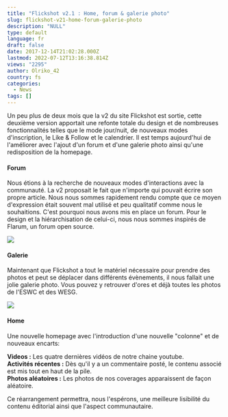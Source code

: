 ```yaml
---
title: "Flickshot v2.1 : Home, forum & galerie photo"
slug: flickshot-v21-home-forum-galerie-photo
description: "NULL"
type: default
language: fr
draft: false
date: 2017-12-14T21:02:28.000Z
lastmod: 2022-07-12T13:16:38.814Z
views: "2295"
author: Olriko_42
country: fs
categories:
  - News
tags: []
---
```

Un peu plus de deux mois que la v2 du site Flickshot est sortie, cette deuxième version apportait une refonte totale du design et de nombreuses fonctionnalités telles que le mode jour/nuit, de nouveaux modes d'inscription, le Like & Follow et le calendrier. Il est temps aujourd'hui de l'améliorer avec l'ajout d'un forum et d'une galerie photo ainsi qu'une redisposition de la homepage.

#### Forum

Nous étions à la recherche de nouveaux modes d'interactions avec la communauté. La v2 proposait le fait que n'importe qui pouvait écrire son propre article. Nous nous sommes rapidement rendu compte que ce moyen d'expression était souvent mal utilisé et peu qualitatif comme nous le souhaitions. C'est pourquoi nous avons mis en place un forum. Pour le design et la hiérarchisation de celui-ci, nous nous sommes inspirés de Flarum, un forum open source.

![](/images/articles/5a3265625282e/images/Ih6ldTRJA2XpV8MFbTEd06ZEBbYsU2zoAPPXGRGi.png)

#### Galerie

Maintenant que Flickshot a tout le matériel nécessaire pour prendre des photos et peut se déplacer dans différents évènements, il nous fallait une jolie galerie photo. Vous pouvez y retrouver d'ores et déjà toutes les photos de l'ESWC et des WESG.

![](/images/articles/5a3265625282e/images/SuVtMafvEq3aWAV9waKbnDFOovQzDI0rABaZc2sp.png)

#### **Home**

Une nouvelle homepage avec l'introduction d'une nouvelle "colonne" et de nouveaux encarts:

**Videos :** Les quatre dernières vidéos de notre chaine youtube.  
**Activités récentes :** Dès qu'il y a un commentaire posté, le contenu associé est mis tout en haut de la pile.  
**Photos aléatoires :** Les photos de nos coverages apparaissent de façon aléatoire.

Ce réarrangement permettra, nous l'espérons, une meilleure lisibilité du contenu éditorial ainsi que l'aspect communautaire. 
